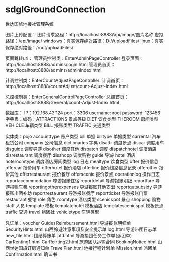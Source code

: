 # sdglGroundConnection
世达国旅地接社管理系统

图片上传配置：
图片请求路径：http://localhost:8888/api/image/图片名称
虚拟路径：/api/image/
windows：真实保存绝对路径：D://uploadFiles/
linux：真实保存绝对路径：/root/uploadFiles/

页面跳转url：
管理员控制类：EnterAdminPageController
登录页面：http://localhost:8888/admins/login.html
管理员首页：http://localhost:8888/admins/adminIndex.html

计调控制类：EnterCountAdjustPageController:
计调首页：http://localhost:8888/countAdjust/count-Adjust-Index.html

总控控制类：EnterGeneralControlPageController
总控首页：http://localhost:8888/General/count-Adjust-Index.html

数据库：
IP：192.168.43.124
port：3306
username: root
password: 123456
字典表：编码：ATTRACTIONS 景点等级
              DIET 饮食类型
              THEROOM 房间类型
              VEHICLE 车辆类型
              BILL 报账类型
              TRAFFIC 交通类型
              
              

实体类：pojo
accounttype 账户类型
bill   单据
billtype 单据类型
carrental 汽车租赁公司
company 公司信息
dictionaries 字典
disattr 调度景点
discar 	调度用车
disguide 调度导游
disother 调度其他
dispatch 调度
dispatchhotel 调度酒店
disrestaurant 调度餐厅
disshopp  调度购物
guide 导游
hotel 酒店
hoteroomtype 调度酒店房间类型
log  日志
mealtype 饮食类型
offer 报价信息
offercar 报价用车
offerhotel 报价酒店
offerline 报价线路信息记录
offerother 报价其他
offerrestaurant 报价餐厅
offerscenic 报价景点
operationlog 操作日志
reportaccommodation 导游报账住宿
reportdetail 导游报账明细
reportfare 导游报账车费
reportingotherexpenses 导游报账其他支出
reportqutsubsidy 导游报账出团补助
reportrestaurant 导游报账餐厅
reportticket 导游报账门票
restaurant  餐馆
role  角色
roomtype 酒店类型
scenicspot 景点
shopping 购物
staff  人员
template  模板
templatehotel  模板酒店
templatescenicspot 模板景点
traffic 交通
travel 组团社
vehicletype 车辆类型


凭证单：voucher
GuidesReimbursement.html  导游报账明细单
SecurityHints.html        山西旅遊注意事項及安全提示单
log.html		  导游带团日志单
new_file.html		  团结算账单
ptd.html		  导游接团任务工作单(派团单)
CarRenting1.html CarRenting2.html 旅游团队运输合同
BookingNotice.html        山西世达国旅订房通知单
TravelPlan.html		  地接行程计划单
Mission.html		  派团单
Confirmation.html	  确认书
